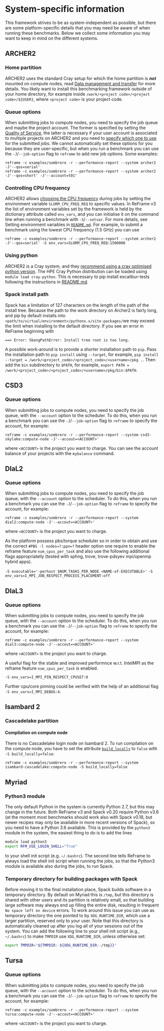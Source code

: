 # System-specific information

This framework strives to be as system-independent as possible, but there are some platform-specific details that you may need be aware of when running these benchmarks.
Below we collect some information you may want to keep in mind on the different systems.

## ARCHER2

### Home partition

ARCHER2 uses the standard Cray setup for which the home partition is ***not*** mounted on compute nodes, read [Data management and transfer](https://docs.archer2.ac.uk/user-guide/data/) for more details.
You likely want to install this benchmarking framework outside of your home directory, for example inside `/work/<project code>/<project code>/${USER}`, where `<project code>` is your project code.

### Queue options

When submitting jobs to compute nodes, you need to specify the job queue and maybe the project account.
The former is specified by setting the [Quality of Service](https://docs.archer2.ac.uk/user-guide/scheduler/#quality-of-service-qos), the latter is necessary if your user account is associated to multiple projects on ARCHER2 and you need to [specify which one to use](https://docs.archer2.ac.uk/user-guide/scheduler/#specifying-resources-in-job-scripts) for the submitted jobs.
We cannot automatically set these options for you because they are user-specific, but when you run a benchmark you can use the `-J`/`--job-option` flag to `reframe` to add new job options.
Some examples:

```
reframe -c examples/sombrero -r --performance-report --system archer2 -J'--qos=serial'
reframe -c examples/sombrero -r --performance-report --system archer2 -J'--qos=short' -J'--account=t01'
```

### Controlling CPU frequency

ARCHER2 allows [choosing the CPU frequency](https://docs.archer2.ac.uk/user-guide/energy/#controlling-cpu-frequency) during jobs by setting the environment variable `SLURM_CPU_FREQ_REQ` to specific values.
In ReFrame v3 the list of environment variables set by the framework is held by the dictionary attribute called `env_vars`, and you can initialise it on the command line when running a benchmark with `-S`/`--setvar`.
For more details, see Setting environment variables in [`README.md`](./README.md).
For example, to submit a benchmark using the lowest CPU frequency (1.5 GHz) you can use

```
reframe -c examples/sombrero -r --performance-report --system archer2 -J'--qos=serial' -S env_vars=SLURM_CPU_FREQ_REQ:1500000
```

### Using python

ARCHER2 is a Cray system, and they
[recommend using a cray optimised python version](https://docs.archer2.ac.uk/user-guide/python/).
The HPE Cray Python distribution can be loaded using `module load cray-python`.
This is necessary to pip install excalibur-tests following the instructions in [README.md](./README.md).

### Spack install path

Spack has a limitation of 127 characters on the length of the path of the install tree. Because the
path to the work directory on Archer2 is fairly long, and pip by default installs into
`<path/to/virtual/environment>/pythonx.x/site-packages/`we may exceed the limit when
installing to the default directory. If you see an error in ReFrame beginning with

```
==> Error: SbangPathError: Install tree root is too long.
```

A possible work-around is to provide a shorter installation path to `pip`. Pass the installation
path to `pip install` using `--target`, for example,
`pip install --target = /work/<project_code>/<project_code>/<username>/pkg .`.
Then add  the `bin` subdirectory to `$PATH`, for example,
`export PATH = /work/<project_code>/<project_code>/<username>/pkg/bin:$PATH`.

## CSD3

### Queue options

When submitting jobs to compute nodes, you need to specify the job queue, with the `--account` option to the scheduler.
To do this, when you run a benchmark you can use the `-J`/`--job-option` flag to `reframe` to specify the account, for example:

```
reframe -c examples/sombrero -r --performance-report --system csd3-skylake:compute-node -J'--accout=<ACCOUNT>'
```

where `<ACCOUNT>` is the project you want to charge.
You can see the account balance of your projects with the `mybalance` command.

## DIaL2

### Queue options

When submitting jobs to compute nodes, you need to specify the job queue, with the `--account` option to the scheduler.
To do this, when you run a benchmark you can use the `-J`/`--job-option` flag to `reframe` to specify the account, for example:

```
reframe -c examples/sombrero -r --performance-report --system dial2:compute-node -J'--accout=<ACCOUNT>'
```

where `<ACCOUNT>` is the project you want to charge.

As the platform possess pbs/torque scheduler so in order to obtain and use the correct `#PBS -l nodes=?:ppn=?` header option one 
require to enable the reframe feature `num_cpus_per_task` and also use the following additional flags appropriatelly (tested with sphng, 
trove, trove-pdsyev mpi/openmp hybrid apps).

`-S executable='-perhost $NUM_TASKS_PER_NODE <NAME-of-EXECUTABLE>'`
`-S env_vars=I_MPI_JOB_RESPECT_PROCESS_PLACEMENT:off`

## DIaL3

### Queue options

When submitting jobs to compute nodes, you need to specify the job queue, with the `--account` option to the scheduler.
To do this, when you run a benchmark you can use the `-J`/`--job-option` flag to `reframe` to specify the account, for example:

```
reframe -c examples/sombrero -r --performance-report --system dial3:compute-node -J'--accout=<ACCOUNT>'
```

where `<ACCOUNT>` is the project you want to charge.

A useful flag for the stable and improved performnce w.r.t. IntelMPI as the reframe feature `num_cpus_per_task` is enabled.

`-S env_vars=I_MPI_PIN_RESPECT_CPUSET:0`

Further cpu/core pinning could be verified with the help of an additional flag `-S env_vars=I_MPI_DEBUG:4`.

## Isambard 2

### Cascadelake partition

#### Compilation on compute node

There is no Cascadelake login node on Isambard 2.
To run compilation on the compute node, you have to set the attribute [`build_locally`](https://reframe-hpc.readthedocs.io/en/stable/regression_test_api.html#reframe.core.pipeline.RegressionTest.build_locally) to `false` with `-S build_locally=false`:

```
reframe -c examples/sombrero -r --performance-report --system isambard-cascadelake:compute-node -S build_locally=false
```

## Myriad

### Python3 module

The only default Python in the system is currently Python 2.7, but this may change in the future.
Both ReFrame v3 and Spack v0.20 require Python v3.6 (at the moment most benchmarks should work also with Spack v0.18, but newer recipes may only be available in more recent versions of Spack), so you need to have a Python 3.6 available.
This is provided by the `python3` module in the system, the easiest thing to do is to add the lines

```sh
module load python3
export RFM_USE_LOGIN_SHELL="True"
```

to your shell init script (e.g. `~/.bashrc`).
The second line tells ReFrame to always load the shell init script when running the jobs, so that the Python3 module is available also during the jobs, to run Spack.

### Temporary directory for building packages with Spack

Before moving it to the final installation place, Spack builds software in a temporary directory.
By default on Myriad this is `/tmp`, but this directory is shared with other users and its partition is relatively small, so that building large software may always end up filling the entire disk, resulting in frequent `No space left on device` errors.
To work around this issue you can use as temporary directory the one pointed to by `XDG_RUNTIME_DIR`, which use a larger partition, reserved only to your user.
Note that this directory is automatically cleaned up after you log all of your sessions out of the system.
You can add the following line to your shell init script (e.g., `~/.bashrc`) to make `TMPDIR` use `XDG_RUNTIME_DIR`, unless otherwise set:

```sh
export TMPDIR="${TMPDIR:-${XDG_RUNTIME_DIR:-/tmp}}"
```

## Tursa

### Queue options

When submitting jobs to compute nodes, you need to specify the job queue, with the `--account` option to the scheduler.
To do this, when you run a benchmark you can use the `-J`/`--job-option` flag to `reframe` to specify the account, for example:

```
reframe -c examples/sombrero -r --performance-report --system tursa:compute-node -J'--accout=<ACCOUNT>'
```

where `<ACCOUNT>` is the project you want to charge.
